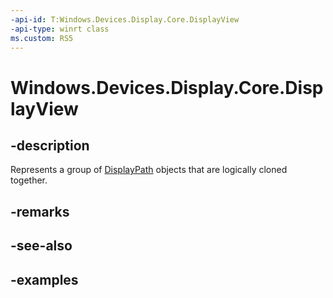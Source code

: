 ```yaml
---
-api-id: T:Windows.Devices.Display.Core.DisplayView
-api-type: winrt class
ms.custom: RS5
---
```


<!-- Class syntax.
public class DisplayView 
-->

# Windows.Devices.Display.Core.DisplayView

## -description
Represents a group of [DisplayPath](displaypath.md) objects that are logically cloned together.

## -remarks

## -see-also

## -examples
